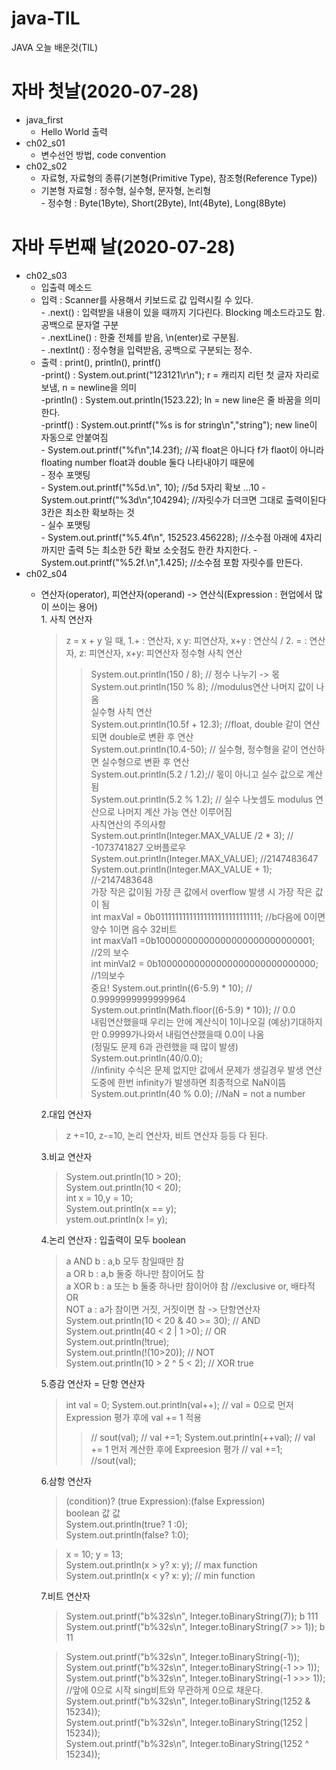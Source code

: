 # java-TIL
JAVA 오늘 배운것(TIL)

# 자바 첫날(2020-07-28)
- java_first
  - Hello World 출력
- ch02_s01
  - 변수선언 방법, code convention
- ch02_s02
  - 자료형, 자료형의 종류(기본형(Primitive Type), 참조형(Reference Type))
  - 기본형 자료형 : 정수형, 실수형, 문자형, 논리형</br>
        - 정수형 : Byte(1Byte), Short(2Byte), Int(4Byte), Long(8Byte)
# 자바 두번째 날(2020-07-28)
* ch02_s03
  * 입출력 메소드</br>
   - 입력 : Scanner를 사용해서 키보드로 값 입력시킬 수 있다.</br>
         - .next() : 입력받을 내용이 있을 때까지 기다린다. Blocking 메소드라고도 함.
                  공백으로 문자열 구분</br>
         - .nextLine() : 한줄 전체를 받음, \n(enter)로 구분됨. </br>
         - .nextInt() : 정수형을 입력받음, 공백으로 구분되는 정수.
    - 출력 : print(), println(), printf()</br>
        -print() :   System.out.print("123121\r\n"); r = 캐리지 리턴  첫 글자 자리로 보냄, n = newline을 의미</br>
        -println() : System.out.println(1523.22); ln = new line은 줄 바꿈을 의미한다.</br>
        -printf() :  System.out.printf("%s is for string\n","string"); new line이 자동으로 안붙여짐</br>
                 - System.out.printf("%f\n",14.23f); //꼭 float은 아니다 f가 flaot이 아니라
                    floating number float과 double 둘다 나타내야기 때문에</br>
                 - 정수 포맷팅</br>
                   -  System.out.printf("%5d.\n", 10); //5d 5자리 확보 ...10
                   - System.out.printf("%3d\n",104294); //자릿수가 더크면 그대로 출력이된다  3칸은 최소한 확보하는 것</br>
                 - 실수 포맷팅</br>
                   - System.out.printf("%5.4f\n", 152523.456228); //소수점 아래에 4자리까지만 출력 5는 최소한 5칸 확보 소숫점도 한칸 차지한다.
                   - System.out.printf("%5.2f.\n",1.425); //소수점 포함 자릿수를 만든다.
* ch02_s04
   * 연산자(operator), 피연산자(operand) -> 연산식(Expression : 현업에서 많이 쓰이는 용어)</br>
         1. 사칙 연산자</br>
        >z = x + y 일 때, 1.+ : 연산자,  x y: 피연산자, x+y : 연산식 / 2. = : 연산자, z: 피연산자, x+y: 피연산자
        >정수형 사칙 연산
        >>System.out.println(150 / 8); // 정수 나누기 -> 몫</br>
        >>System.out.println(150 % 8); //modulus연산  나머지 값이 나옴</br>
        >실수형 사칙 연산</br>
        >>System.out.println(10.5f + 12.3); //float, double 같이 연산되면 double로 변환 후 연산</br>
        >>System.out.println(10.4-50); // 실수형, 정수형을 같이 연산하면 실수형으로 변환 후 연산</br>
        >>System.out.println(5.2 / 1.2);// 몫이 아니고 실수 값으로 계산 됨</br>
        >>System.out.println(5.2 % 1.2); // 실수 나눗셈도 modulus 연산으로 나머지 계산 가능 연산 이루어짐</br>
        >사칙연산의 주의사항
        >>System.out.println(Integer.MAX_VALUE /2 * 3); // -1073741827 오버플로우</br>
        >>System.out.println(Integer.MAX_VALUE); //2147483647</br>
        >>System.out.println(Integer.MAX_VALUE + 1); //-2147483648 </br>
        >>가장 작은 값이됨 가장 큰 값에서 overflow 발생 시 가장 작은 값이 됨</br>
        >int maxVal = 0b01111111111111111111111111111; //b다음에 0이면 양수 1이면 음수 32비트</br>
        >int maxVal1 =0b10000000000000000000000000001; //2의 보수</br>
        >int minVal2 = 0b10000000000000000000000000000; //1의보수</br>
        >중요!
        >>System.out.println((6-5.9) * 10); // 0.9999999999999964</br>
        >>System.out.println(Math.floor((6-5.9) * 10)); // 0.0 </br>
        >>내림연산했을때 우리는 안에 계산식이 1이나오길 (예상)기대하지만 0.9999가나와서 내림연산했을때 0.0이 나옴</br>
        >>(정밀도 문제 6과 관련했을 때 많이 발생)</br>
        >>System.out.println(40/0.0); </br>
        >>//infinity 수식은 문제 없지만 값에서 문제가 생길경우 발생 연산 도중에 한번 infinity가 발생하면 최종적으로 NaN이뜸</br>
        >>System.out.println(40 % 0.0); //NaN = not a number</br>
        
        2.대입 연산자
        >z +=10, z-=10, 논리 연산자, 비트 연산자 등등 다 된다.</br>
      
        3.비교 연산자
        >System.out.println(10 > 20);</br>
        >System.out.println(10 < 20);</br>
        >int x = 10,y = 10;</br>
        >System.out.println(x == y);</br>
        >ystem.out.println(x != y);</br>
       
        4.논리 연산자 : 입출력이 모두 boolean
        >a AND b : a,b 모두 참일때만 참</br>
        >a OR b : a,b 둘중 하나만 참이어도 참</br>
        >a XOR b : a 또는 b 둘중 하나만 참이어야 참 //exclusive or, 배타적 OR</br>
        >NOT a : a가 참이면 거짓, 거짓이면 참 -> 단항연산자</br>
        >System.out.println(10 < 20 & 40 >= 30); // AND</br>
        >System.out.println(40 < 2 | 1 >0); // OR</br>
        >System.out.println(!true);</br>
        >System.out.println(!(10>20)); // NOT</br>
        >System.out.println(10 > 2 ^ 5 < 2); // XOR true</br>
      
        5.증감 연산자 = 단항 연산자
        >int val = 0;
        >System.out.println(val++); // val = 0으로 먼저 Expression 평가 후에 val += 1 적용
        >>// sout(val); // val +=1;
        >System.out.println(++val); // val += 1 먼저 계산한 후에 Expreesion 평가
        >>// val +=1; //sout(val);
       
        6.삼항 연산자
     >(condition)? (true Expression):(false Expression)</br>
     >boolean             값                 값</br>
     >System.out.println(true? 1 :0);</br>
     >System.out.println(false? 1:0);</br>

     >x = 10; y = 13;</br>
     >System.out.println(x > y? x: y); // max function</br>
     >System.out.println(x < y? x: y); // min function</br>
       
       7.비트 연산자                          
      >System.out.printf("b%32s\n", Integer.toBinaryString(7)); b                             111</br>
      >System.out.printf("b%32s\n", Integer.toBinaryString(7 >> 1)); b                              11</br>
      
      >System.out.printf("b%32s\n", Integer.toBinaryString(-1));</br>
      >System.out.printf("b%32s\n", Integer.toBinaryString(-1 >> 1));</br>
      >System.out.printf("b%32s\n", Integer.toBinaryString(-1 >>> 1));</br>
      >//앞에 0으로 시작 sing비트와 무관하게 0으로 채운다.
      >System.out.printf("b%32s\n", Integer.toBinaryString(1252 & 15234));</br>
      >System.out.printf("b%32s\n", Integer.toBinaryString(1252 | 15234));</br>
      >System.out.printf("b%32s\n", Integer.toBinaryString(1252 ^ 15234));</br>

             

